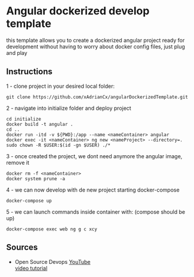 # Angular dockerized develop template  

this template allows you to create a dockerized angular project ready for development without having to worry about docker config files, just plug and play  

## Instructions  

1 - clone project in your desired local folder:
```
git clone https://github.com/xAdrianCx/angularDockerizedTemplate.git  
```

2 - navigate into initialize folder and deploy project
```
cd initialize
docker build -t angular .
cd ..
docker run -itd -v ${PWD}:/app --name <nameContainer> angular
docker exec -it <nameContainer> ng new <nameProject> --directory=.
sudo chown -R $USER:$(id -gn $USER) ./*
``` 

3 - once created the project, we dont need anymore the angular image, remove it  
```
docker rm -f <nameContainer>
docker system prune -a
```

4 - we can now develop with de new project starting docker-compose  
```
docker-compose up
```

5 - we can launch commands inside container with: (compose should be up)  
```   
docker-compose exec web ng g c xcy
```
## Sources
* Open Source Devops [YouTube](https://www.youtube.com/channel/UCIJg_4sIbnmPDRqPVUNkayg)  
[video tutorial](https://www.youtube.com/watch?v=i7tTwv4WVn0&t=75s)